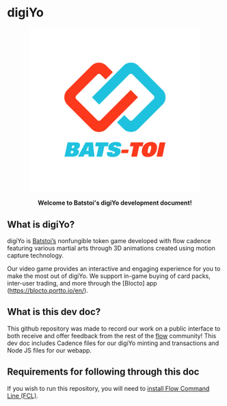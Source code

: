 # digiYo

<p align="center">
  <a href = https://batstoi.com/>
    <img width="400" src="BT_logo_color.png" /> 
  </a>
</p>
<p align = "center" >
  <b>Welcome to Batstoi's digiYo development document!</b>
  </p>
  
## What is digiYo?

digiYo is [Batstoi’s](https://batstoi.com/) nonfungible token game developed with flow cadence featuring various martial arts through 3D animations created using motion capture technology. 

Our video game provides an interactive and engaging experience for you to make the most out of digiYo. We support in-game buying of card packs, inter-user trading, and more through the [Blocto] app (https://blocto.portto.io/en/).

## What is this dev doc?
This github repository was made to record our work on a public interface to both receive and offer feedback from the rest of the [flow](https://www.onflow.org/) community! This dev doc includes Cadence files for our digiYo minting and transactions and Node JS files for our webapp. 

## Requirements for following through this doc
If you wish to run this repository, you will need to [install Flow Command Line (FCL)](https://docs.onflow.org/flow-js-sdk/flow-app-quickstart#create-react-app-and-other-dependencies). 
